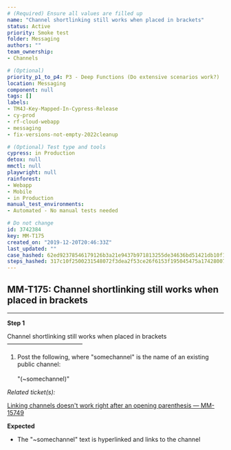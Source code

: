 ```yaml
---
# (Required) Ensure all values are filled up
name: "Channel shortlinking still works when placed in brackets"
status: Active
priority: Smoke test
folder: Messaging
authors: ""
team_ownership: 
- Channels

# (Optional)
priority_p1_to_p4: P3 - Deep Functions (Do extensive scenarios work?)
location: Messaging
component: null
tags: []
labels: 
- TM4J-Key-Mapped-In-Cypress-Release
- cy-prod
- rf-cloud-webapp
- messaging
- fix-versions-not-empty-2022cleanup

# (Optional) Test type and tools
cypress: in Production
detox: null
mmctl: null
playwright: null
rainforest: 
- Webapp
- Mobile
- in Production
manual_test_environments: 
- Automated - No manual tests needed

# Do not change
id: 3742384
key: MM-T175
created_on: "2019-12-20T20:46:33Z"
last_updated: ""
case_hashed: 62ed92378546179126b3a21e9437b971813255de34636bd51421db10f12588e6d590417d0f0d92df7cb191b36e6b08e6
steps_hashed: 317c10f2500231548072f3dea2f53ce26f6153f195045475a17428007da2dfc17e837649dd5d09b7abbae9b6a5b6f82d
---
```


<!-- (Auto-generated) Based on frontmatter's "key" and "name" -->

## MM-T175: Channel shortlinking still works when placed in brackets

---

**Step 1**

Channel shortlinking still works when placed in brackets\
–––––––––––––––––––––––––

1. Post the following, where "somechannel" is the name of an existing public channel:\
   \
   "(\~somechannel)"

_Related ticket(s):_

[Linking channels doesn't work right after an opening parenthesis — MM-15749](https://mattermost.atlassian.net/browse/MM-15749)

**Expected**

- The "\~somechannel" text is hyperlinked and links to the channel
